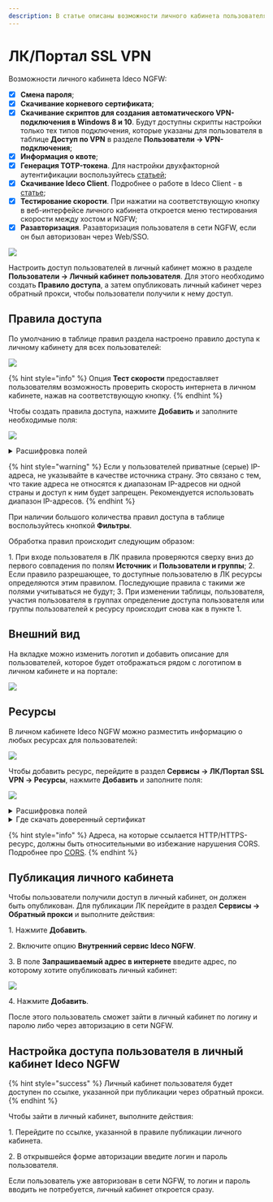 ```yaml
---
description: В статье описаны возможности личного кабинета пользователя в Ideco NGFW (публикация и управление доступом пользователей).
---
```


# ЛК/Портал SSL VPN

Возможности личного кабинета Ideco NGFW:

* [x] **Смена пароля**;
* [x] **Скачивание корневого сертификата**;
* [x] **Скачивание скриптов для создания автоматического VPN-подключения в Windows 8 и 10**. Будут доступны скрипты настройки только тех типов подключения, которые указаны для пользователя в таблице **Доступ по VPN** в разделе **Пользователи -> VPN-подключения**;
* [x] **Информация о квоте**;
* [x] **Генерация TOTP-токена**. Для настройки двухфакторной аутентификации воспользуйтесь [статьей](/settings/users/two-factor-authentication.md);
* [x] **Скачивание Ideco Client**. Подробнее о работе в Ideco Client - в [статье](/settings/users/ideco-client/README.md);
* [x] **Тестирование скорости**. При нажатии на соответствующую кнопку в веб-интерфейсе личного кабинета откроется меню тестирования скорости между хостом и NGFW;
* [x] **Разавторизация**. Разавторизация пользователя в сети NGFW, если он был авторизован через Web/SSO.

![](/.gitbook/assets/user-personal-account5.png)

Настроить доступ пользователей в личный кабинет можно в разделе **Пользователи -> Личный кабинет пользователя**. Для этого необходимо создать **Правило доступа**, а затем опубликовать личный кабинет через обратный прокси, чтобы пользователи получили к нему доступ.

## Правила доступа

По умолчанию в таблице правил раздела настроено правило доступа к личному кабинету для всех пользователей:

![](/.gitbook/assets/user-personal-account1.png)

{% hint style="info" %}
Опция **Тест скорости** предоставляет пользователям возможность проверить скорость интернета в личном кабинете, нажав на соответствующую кнопку.
{% endhint %}

Чтобы создать правила доступа, нажмите **Добавить** и заполните необходимые поля:

![](/.gitbook/assets/user-personal-account.png)

<details>

<summary>Расшифровка полей</summary>

* **Название** - название правила доступа;
* **Источники подключения** - укажите IP-адреса, подсети, страну или домены;
* **Пользователи и группы** - выберите пользователей, группы пользователей, группы безопасности из AD, которым хотите предоставить доступ в личный кабинет;
* **Способ 2FA** - выберите метод двухфакторной аутентификации. Поле может быть пустым;
* **Ресурсы** - укажите необходимые ресурсы, созданные в разделе **ЛК/Портал SSL VPN -> Ресурсы**. Поле может быть пустым;
* **Комментарий** - поле может быть пустым.

</details>

{% hint style="warning" %}
Если у пользователей приватные (серые) IP-адреса, не указывайте в качестве источника страну. Это связано с тем, что такие адреса не относятся к диапазонам IP-адресов ни одной страны и доступ к ним будет запрещен. Рекомендуется использовать диапазон IP-адресов.
{% endhint %}

При наличии большого количества правил доступа в таблице воспользуйтесь кнопкой **Фильтры**.

Обработка правил происходит следующим образом:

1\. При входе пользователя в ЛК правила проверяются сверху вниз до первого совпадения по полям **Источник** и **Пользователи и группы**;
2\. Если правило разрешающее, то доступные пользователю в ЛК ресурсы определяются этим правилом. Последующие правила с такими же полями учитываться не будут;
3\. При изменении таблицы, пользователя, участия пользователя в группах определение доступа пользователя или группы пользователей к ресурсу происходит снова как в пункте 1.

## Внешний вид

На вкладке можно изменить логотип и добавить описание для пользователей, которое будет отображаться рядом с логотипом в личном кабинете и на портале:

![](/.gitbook/assets/user-personal-account8.png)

## Ресурсы

В личном кабинете Ideco NGFW можно разместить информацию о любых ресурсах для пользователей:

![](/.gitbook/assets/user-personal-account2.png)

Чтобы добавить ресурс, перейдите в раздел **Сервисы -> ЛК/Портал SSL VPN -> Ресурсы**, нажмите **Добавить** и заполните поля:

![](/.gitbook/assets/user-personal-account9.png)

<details>

<summary>Расшифровка полей</summary>

**Описание ресурса:**

* **Название** - имя ресурса, может содержать до 42 символов;
* **Информация о ресурсе** - укажите текстовое описание, которое будет отображаться в личном кабинете, или оставьте поле пустым.

**Настройки:**

* **Вид ресурса** - **Веб-ресурс (HTTPS)**:
  * **Адрес сервера** - укажите доменное имя или IP-адрес сервера;
  * **Порт** - по умолчанию значение 443;
  * **Путь** - укажите путь. Поле не является обязательным;
  * **Доверенный сертификат** - загрузите доверенный сертификат. Поле не является обязательным.
* **Вид ресурса** - **Веб-ресурс (HTTP)**:
  * **Адрес сервера** - укажите доменное имя или IP-адрес сервера;
  * **Порт** - по умолчанию значение 80;
  * **Путь** - укажите путь. Поле не является обязательным.
* **Вид ресурса** - **Удаленный доступ (SSH)**:
  * **Адрес сервера** - укажите доменное имя или IP-адрес сервера;
  * **Порт** - по умолчанию значение 22;
  * **Отпечаток ключа** - загрузите отпечаток ключа.
* **Вид ресурса** - **Удаленный рабочий стол (RDP)**:
  * **Адрес сервера** - укажите доменное имя или IP-адрес сервера;
  * **Порт** - по умолчанию значение 3389.
* **Дополнительно:**
  * **Комментарий** - поле может быть пустым.

</details>

<details>

<summary>Где скачать доверенный сертификат</summary>

В примере описывается скачивание сертификата в браузере Firefox.

1\. Нажмите в адресной строке браузера на значок с замком и выберите **Защищенное соединение**:

![](/.gitbook/assets/user-personal-account10.png)

2\. Нажмите **Подробнее**:

![](/.gitbook/assets/user-personal-account11.png)

3\. На вкладке **Защита** нажмите **Просмотреть сертификат**:

![](/.gitbook/assets/user-personal-account12.png)

4\. В разделе **Разное** скачайте сертификат из строки **Загрузить**:

![](/.gitbook/assets/user-personal-account13.png)

</details>

{% hint style="info" %}
Адреса, на которые ссылается HTTP/HTTPS-ресурс, должны быть относительными во избежание нарушения CORS. Подробнее про [CORS](https://developer.mozilla.org/ru/docs/Web/HTTP/CORS).
{% endhint %}

## Публикация личного кабинета

Чтобы пользователи получили доступ в личный кабинет, он должен быть опубликован. Для публикации ЛК перейдите в раздел **Сервисы -> Обратный прокси** и выполните действия:

1\. Нажмите **Добавить**.

2\. Включите опцию **Внутренний сервис Ideco NGFW**.

3\. В поле **Запрашиваемый адрес в интернете** введите адрес, по которому хотите опубликовать личный кабинет:

![](/.gitbook/assets/reverse-proxy3.png)

4\. Нажмите **Добавить**.

После этого пользователь сможет зайти в личный кабинет по логину и паролю либо через авторизацию в сети NGFW.

## Настройка доступа пользователя в личный кабинет Ideco NGFW

{% hint style="success" %}
Личный кабинет пользователя будет доступен по ссылке, указанной при публикации через обратный прокси.
{% endhint %}

Чтобы зайти в личный кабинет, выполните действия:

1\. Перейдите по ссылке, указанной в правиле публикации личного кабинета.

2\. В открывшейся форме авторизации введите логин и пароль пользователя.

Если пользователь уже авторизован в сети NGFW, то логин и пароль вводить не потребуется, личный кабинет откроется сразу.
